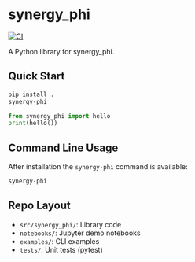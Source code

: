 # synergy_phi

[![CI](https://github.com/AcashaOrg/synergy-coherence-lab/actions/workflows/ci.yml/badge.svg)](https://github.com/AcashaOrg/synergy-coherence-lab/actions/workflows/ci.yml)

A Python library for synergy_phi.

## Quick Start

```bash
pip install .
synergy-phi
```

```python
from synergy_phi import hello
print(hello())
```

## Command Line Usage

After installation the ``synergy-phi`` command is available:

```bash
synergy-phi
```

## Repo Layout

- `src/synergy_phi/`: Library code
- `notebooks/`: Jupyter demo notebooks
- `examples/`: CLI examples
- `tests/`: Unit tests (pytest)
